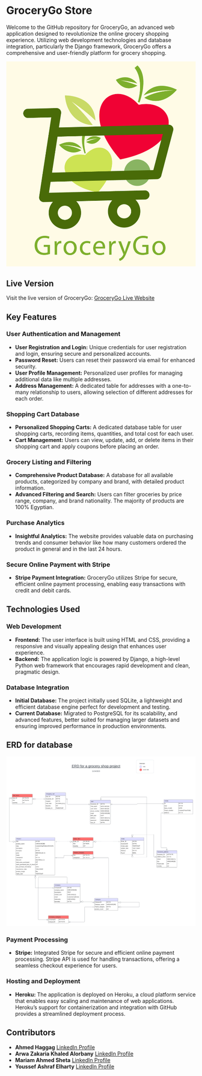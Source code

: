 # GroceryGo Store

Welcome to the GitHub repository for GroceryGo, an advanced web application designed to revolutionize the online grocery shopping experience. Utilizing web development technologies and database integration, particularly the Django framework, GroceryGo offers a comprehensive and user-friendly platform for grocery shopping.

![GroceryGo](https://github.com/AuroraaSan/GroceryGo/blob/main/static/logoo.png)
## Live Version
Visit the live version of GroceryGo: [GroceryGo Live Website](https://grocery-go-24-b1f88daa13b9.herokuapp.com/)

## Key Features

### User Authentication and Management
- **User Registration and Login:** Unique credentials for user registration and login, ensuring secure and personalized accounts.
- **Password Reset:** Users can reset their password via email for enhanced security.
- **User Profile Management:** Personalized user profiles for managing additional data like multiple addresses.
- **Address Management:** A dedicated table for addresses with a one-to-many relationship to users, allowing selection of different addresses for each order.

### Shopping Cart Database
- **Personalized Shopping Carts:** A dedicated database table for user shopping carts, recording items, quantities, and total cost for each user.
- **Cart Management:** Users can view, update, add, or delete items in their shopping cart and apply coupons before placing an order.

### Grocery Listing and Filtering
- **Comprehensive Product Database:** A database for all available products, categorized by company and brand, with detailed product information.
- **Advanced Filtering and Search:** Users can filter groceries by price range, company, and brand nationality. The majority of products are 100% Egyptian.

### Purchase Analytics
- **Insightful Analytics:** The website provides valuable data on purchasing trends and consumer behavior like how many customers ordered the product in general and in the last 24 hours.
  
### Secure Online Payment with Stripe
- **Stripe Payment Integration:** GroceryGo utilizes Stripe for secure, efficient online payment processing, enabling easy transactions with credit and debit cards.

## Technologies Used

### Web Development
- **Frontend:** The user interface is built using HTML and CSS, providing a responsive and visually appealing design that enhances user experience.
- **Backend:** The application logic is powered by Django, a high-level Python web framework that encourages rapid development and clean, pragmatic design.

### Database Integration
- **Initial Database:** The project initially used SQLite, a lightweight and efficient database engine perfect for development and testing.
- **Current Database:** Migrated to PostgreSQL for its scalability, and advanced features, better suited for managing larger datasets and ensuring improved performance in production environments.

## ERD for database
![ER Diagram](https://github.com/AuroraaSan/GroceryGo/blob/main/ERD.png)



### Payment Processing
- **Stripe:** Integrated Stripe for secure and efficient online payment processing. Stripe API is used for handling transactions, offering a seamless checkout experience for users.

### Hosting and Deployment
- **Heroku:** The application is deployed on Heroku, a cloud platform service that enables easy scaling and maintenance of web applications. Heroku’s support for containerization and integration with GitHub provides a streamlined deployment process.
  
## Contributors

- **Ahmed Haggag** [LinkedIn Profile]([https://www.linkedin.com/in/arwa-alorbany/](https://www.linkedin.com/in/ahmed-hagag-28698514b/))
- **Arwa Zakaria Khaled Alorbany** [LinkedIn Profile]([https://www.linkedin.com/in/arwa-alorbany/](https://www.linkedin.com/in/arwazakaria20/))
- **Mariam Ahmed Sheta** [LinkedIn Profile]([https://www.linkedin.com/in/arwa-alorbany/](https://www.linkedin.com/in/mariam-sheta-gogo/))
- **Youssef Ashraf Elharty** [LinkedIn Profile]([https://www.linkedin.com/in/arwa-alorbany/](https://www.linkedin.com/in/youssefelharty/)https://www.linkedin.com/in/youssefelharty/)
